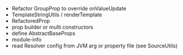 - Refactor GroupProp to override onValueUpdate
- TemplateStringUtils / renderTemplate
- RefactoredProp
- prop builder or multi constructors
- define AbstractBaseProps
- module-info
- read Resolver config from JVM arg or property file (see SourceUtils)
